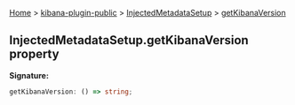 [Home](./index) &gt; [kibana-plugin-public](./kibana-plugin-public.md) &gt; [InjectedMetadataSetup](./kibana-plugin-public.injectedmetadatasetup.md) &gt; [getKibanaVersion](./kibana-plugin-public.injectedmetadatasetup.getkibanaversion.md)

## InjectedMetadataSetup.getKibanaVersion property

<b>Signature:</b>

```typescript
getKibanaVersion: () => string;
```
